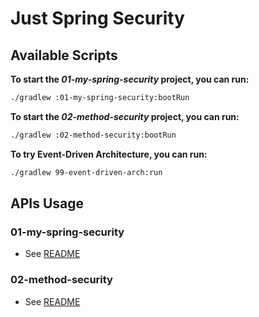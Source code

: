 # Just Spring Security

## Available Scripts

**To start the *01-my-spring-security* project, you can run:**

```bash
./gradlew :01-my-spring-security:bootRun
```

**To start the *02-method-security* project, you can run:**

```bash
./gradlew :02-method-security:bootRun
```

**To try Event-Driven Architecture, you can run:**

```bash
./gradlew 99-event-driven-arch:run
```

## APIs Usage

### 01-my-spring-security

- See [README](./01-my-spring-security/README.md)

### 02-method-security

- See [README](./02-method-security/README.md)
